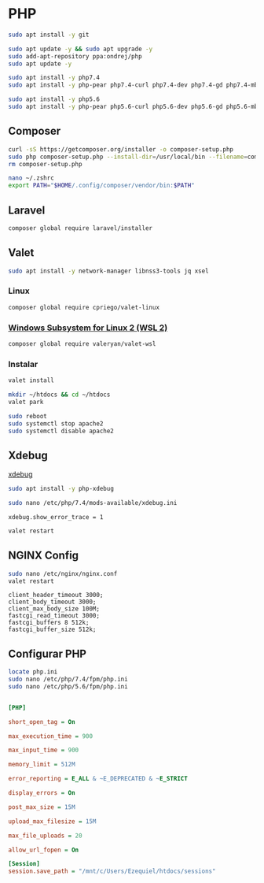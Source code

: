 # PHP

```BASH
sudo apt install -y git
```

```BASH
sudo apt update -y && sudo apt upgrade -y
sudo add-apt-repository ppa:ondrej/php
sudo apt update -y

sudo apt install -y php7.4
sudo apt install -y php-pear php7.4-curl php7.4-dev php7.4-gd php7.4-mbstring php7.4-zip php7.4-mysql php7.4-xml php7.4-sqlite3 php7.4-mysql php7.4-pgsql php7.4-soap

sudo apt install -y php5.6
sudo apt install -y php-pear php5.6-curl php5.6-dev php5.6-gd php5.6-mbstring php5.6-zip php5.6-mysql php5.6-xml php5.6-sqlite3 php5.6-mysql php5.6-pgsql php5.6-soap
```

## Composer

```BASH
curl -sS https://getcomposer.org/installer -o composer-setup.php
sudo php composer-setup.php --install-dir=/usr/local/bin --filename=composer
rm composer-setup.php
```

```BASH
nano ~/.zshrc
export PATH="$HOME/.config/composer/vendor/bin:$PATH"
```

## Laravel

```BASH
composer global require laravel/installer
```

## Valet

```BASH
sudo apt install -y network-manager libnss3-tools jq xsel
```
### Linux
```BASH
composer global require cpriego/valet-linux
```

### [Windows Subsystem for Linux 2 (WSL 2)](./wsl.md)
```BASH
composer global require valeryan/valet-wsl
```

### Instalar
```BASH
valet install
```

```BASH
mkdir ~/htdocs && cd ~/htdocs
valet park
```

```BASH
sudo reboot
sudo systemctl stop apache2
sudo systemctl disable apache2
```

## Xdebug 
[xdebug](https://xdebug.org/docs/install)  

```BASH
sudo apt install -y php-xdebug
```

```BASH
sudo nano /etc/php/7.4/mods-available/xdebug.ini
```
`xdebug.show_error_trace = 1`

```BASH
valet restart
```

## NGINX Config
```BASH
sudo nano /etc/nginx/nginx.conf
valet restart
```

```
client_header_timeout 3000;
client_body_timeout 3000;
client_max_body_size 100M;
fastcgi_read_timeout 3000;
fastcgi_buffers 8 512k;
fastcgi_buffer_size 512k;
```


## Configurar PHP
```BASH
locate php.ini
sudo nano /etc/php/7.4/fpm/php.ini
sudo nano /etc/php/5.6/fpm/php.ini
```

```INI

[PHP]

short_open_tag = On

max_execution_time = 900

max_input_time = 900

memory_limit = 512M

error_reporting = E_ALL & ~E_DEPRECATED & ~E_STRICT

display_errors = On

post_max_size = 15M

upload_max_filesize = 15M

max_file_uploads = 20

allow_url_fopen = On

[Session]
session.save_path = "/mnt/c/Users/Ezequiel/htdocs/sessions"

```
